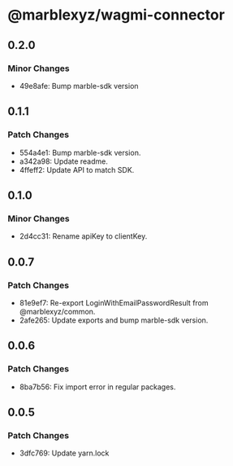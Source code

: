 # @marblexyz/wagmi-connector

## 0.2.0

### Minor Changes

- 49e8afe: Bump marble-sdk version

## 0.1.1

### Patch Changes

- 554a4e1: Bump marble-sdk version.
- a342a98: Update readme.
- 4ffeff2: Update API to match SDK.

## 0.1.0

### Minor Changes

- 2d4cc31: Rename apiKey to clientKey.

## 0.0.7

### Patch Changes

- 81e9ef7: Re-export LoginWithEmailPasswordResult from @marblexyz/common.
- 2afe265: Update exports and bump marble-sdk version.

## 0.0.6

### Patch Changes

- 8ba7b56: Fix import error in regular packages.

## 0.0.5

### Patch Changes

- 3dfc769: Update yarn.lock
